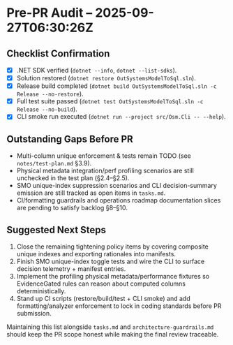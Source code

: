 # Pre-PR Audit – 2025-09-27T06:30:26Z

## Checklist Confirmation
- [x] .NET SDK verified (`dotnet --info`, `dotnet --list-sdks`).
- [x] Solution restored (`dotnet restore OutSystemsModelToSql.sln`).
- [x] Release build completed (`dotnet build OutSystemsModelToSql.sln -c Release --no-restore`).
- [x] Full test suite passed (`dotnet test OutSystemsModelToSql.sln -c Release --no-build`).
- [x] CLI smoke run executed (`dotnet run --project src/Osm.Cli -- --help`).

## Outstanding Gaps Before PR
- Multi-column unique enforcement & tests remain TODO (see `notes/test-plan.md` §3.9).
- Physical metadata integration/perf profiling scenarios are still unchecked in the test plan (§2.4–§2.5).
- SMO unique-index suppression scenarios and CLI decision-summary emission are still tracked as open items in `tasks.md`.
- CI/formatting guardrails and operations roadmap documentation slices are pending to satisfy backlog §8–§10.

## Suggested Next Steps
1. Close the remaining tightening policy items by covering composite unique indexes and exporting rationales into manifests.
2. Finish SMO unique-index toggle tests and wire the CLI to surface decision telemetry + manifest entries.
3. Implement the profiling physical metadata/performance fixtures so EvidenceGated rules can reason about computed columns deterministically.
4. Stand up CI scripts (restore/build/test + CLI smoke) and add formatting/analyzer enforcement to lock in coding standards before PR submission.

Maintaining this list alongside `tasks.md` and `architecture-guardrails.md` should keep the PR scope honest while making the final review traceable.
